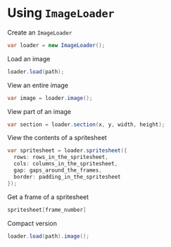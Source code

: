 # Using `ImageLoader`
Create an `ImageLoader`
```cs
var loader = new ImageLoader();
```
Load an image
```cs
loader.load(path);
```
View an entire image
```cs
var image = loader.image();
```
View part of an image
```cs
var section = loader.section(x, y, width, height);
```
View the contents of a spritesheet
```cs
var spritesheet = loader.spritesheet({
  rows: rows_in_the_spritesheet,
  cols: columns_in_the_spritesheet,
  gap: gaps_around_the_frames,
  border: padding_in_the_spritesheet
});
```
Get a frame of a spritesheet
```cs
spritesheet[frame_number]
```
Compact version
```cs
loader.load(path).image();
```
